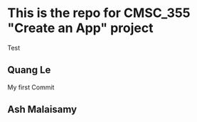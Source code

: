 # This is the repo for CMSC_355 "Create an App" project
Test
## Quang Le
My first Commit
## Ash Malaisamy
